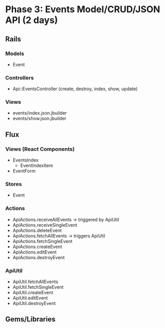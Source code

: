 # Phase 3: Events Model/CRUD/JSON API (2 days)

## Rails
### Models
* Event

### Controllers
* Api::EventsController (create, destroy, index, show, update)

### Views
* events/index.json.jbuilder
* events/show.json.jbuilder

## Flux
### Views (React Components)
* EventsIndex
  - EventIndexItem
* EventForm

### Stores
* Event

### Actions
* ApiActions.receiveAllEvents -> triggered by ApiUtil
* ApiActions.receiveSingleEvent
* ApiActions.deleteEvent
* ApiActions.fetchAllEvents -> triggers ApiUtil
* ApiActions.fetchSingleEvent
* ApiActions.createEvent
* ApiActions.editEvent
* ApiActions.destroyEvent

### ApiUtil
* ApiUtil.fetchAllEvents
* ApiUtil.fetchSingleEvent
* ApiUtil.createEvent
* ApiUtil.editEvent
* ApiUtil.destroyEvent

## Gems/Libraries
